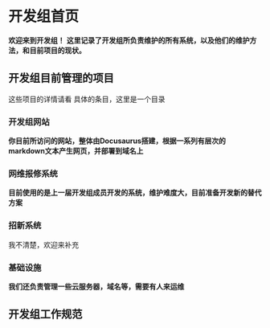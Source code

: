 # 开发组首页
**欢迎来到开发组！**
**这里记录了开发组所负责维护的所有系统，以及他们的维护方法，和目前项目的现状。**
## 开发组目前管理的项目
这些项目的详情请看 具体的条目，这里是一个目录
### 开发组网站
**你目前所访问的网站，整体由Docusaurus搭建，根据一系列有层次的markdown文本产生网页，并部署到域名上**
### 网维报修系统
**目前使用的是上一届开发组成员开发的系统，维护难度大，目前准备开发新的替代方案**
### 招新系统
我不清楚，欢迎来补充
### 基础设施
**我们还负责管理一些云服务器，域名等，需要有人来运维**
## 开发组工作规范


